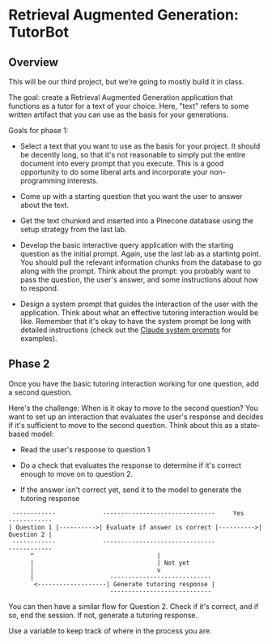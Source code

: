 # Retrieval Augmented Generation: TutorBot

## Overview

This will be our third project, but we're going to mostly build it in class.

The goal: create a Retrieval Augmented Generation application that functions as a tutor for a text of your choice. Here, "text" refers to some written artifact that you can use as the basis for your generations.

Goals for phase 1:

- Select a text that you want to use as the basis for your project. It should be decently long, so that it's not reasonable to simply put the entire document into every prompt that you execute. This is a good opportunity to do some liberal arts and incorporate your non-programming interests.

- Come up with a starting question that you want the user to answer about the text.

- Get the text chunked and inserted into a Pinecone database using the setup strategy from the last lab.

- Develop the basic interactive query application with the starting question as the initial prompt. Again, use the last lab as a startintg point. You should pull the relevant information chunks from the database to go along with the prompt. Think about the prompt: you probably want to pass the question, the user's answer, and some instructions about how to respond.

- Design a system prompt that guides the interaction of the user with the application. Think about what an effective tutoring interaction would be like. Remember that it's okay to have the system prompt be long with detailed instructions (check out the [Claude system prompts](https://docs.anthropic.com/en/release-notes/system-prompts) for examples).

## Phase 2

Once you have the basic tutoring interaction working for one question, add a second question.

Here's the challenge: When is it okay to move to the second question? You want to set up an interaction that evaluates the user's response and decides if it's sufficient to move to the second question. Think about this as a state-based model:

- Read the user's response to question 1

- Do a check that evaluates the response to determine if it's correct enough to move on to question 2.

- If the answer isn't correct yet, send it to the model to generate the tutoring response
```
 ------------             -------------------------------     Yes     ------------
| Question 1 |---------->| Evaluate if answer is correct |---------->| Question 2 |
 ------------             -------------------------------             ------------
      ^                                  |
      |                                  | Not yet
      |                                  v
      |                     ----------------------------
       <-------------------| Generate tutoring response |
                            ----------------------------
```
You can then have a similar flow for Question 2. Check if it's correct, and if so, end the session. If not, generate a tutoring response.

Use a variable to keep track of where in the process you are.

